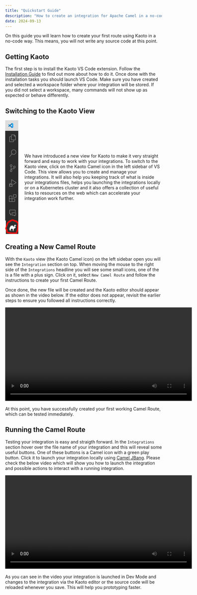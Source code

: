 ```yaml
---
title: "Quickstart Guide"
description: "How to create an integration for Apache Camel in a no-code / low-code way."
date: 2024-09-13
---
```


On this guide you will learn how to create your first route using Kaoto in a no-code way. This means, you will not write any source code at this point.

## Getting Kaoto

The first step is to install the Kaoto VS Code extension. Follow the [Installation Guide](/docs/installation) to find out more about how to do it. Once done with the installation tasks you should launch VS Code. Make sure you have created and selected a workspace folder where your integration will be stored. If you did not select a workspace, many commands will not show up as expected or behave differently.

## Switching to the Kaoto View

<div style="display: flex; align-items: center;">
  <img src="kaoto-view.png" alt="Switch to the Kaoto View" style="margin-right: 20px;" />
  <p>We have introduced a new view for Kaoto to make it very straight forward and easy to work with your integrations. To switch to the Kaoto view, click on the Kaoto Camel icon in the left sidebar of VS Code. This view allows you to create and manage your integrations. It will also help you keeping track of what is inside your integrations files, helps you launching the integrations locally or on a Kubernetes cluster and it also offers a collection of useful links to resources on the web which can accelerate your integration work further.</p>
</div>

## Creating a New Camel Route

With the `Kaoto` view (the Kaoto Camel icon) on the left sidebar open you will see the `Integration` section on top. When moving the mouse to the right side of the `Integrations` headline you will see some small icons, one of the is a file with a plus sign. Click on it, select `New Camel Route` and follow the instructions to create your first Camel Route.

Once done, the new file will be created and the Kaoto editor should appear as shown in the video below. If the editor does not appear, revisit the earlier steps to ensure you followed all instructions correctly.

<video controls width="600">
  <source src="create-integration.mp4" type="video/mp4">
  Your browser does not support the video tag.
</video>

At this point, you have successfully created your first working Camel Route, which can be tested immediately.

## Running the Camel Route

Testing your integration is easy and straigth forward. In the `Integrations` section hover over the file name of your integration and this will reveal some useful buttons. One of these buttons is a Camel icon with a green play button. Click it to launch your integration locally using [Camel JBang](https://camel.apache.org/manual/camel-jbang.html). Please check the below video which will show you how to launch the integration and possible actions to interact with a running integration.

<video controls width="600">
  <source src="launch-integration.mp4" type="video/mp4">
  Your browser does not support the video tag.
</video>

As you can see in the video your integration is launched in Dev Mode and changes to the integration via the Kaoto editor or the source code will be reloaded whenever you save. This will help you prototyping faster.
